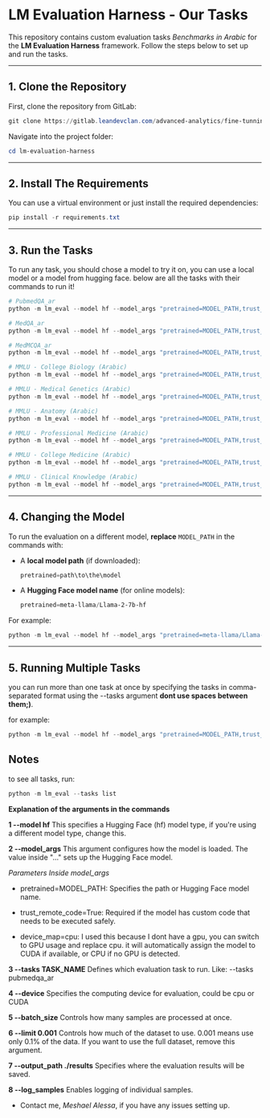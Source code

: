 # LM Evaluation Harness - Our Tasks

This repository contains custom evaluation tasks *Benchmarks in Arabic* for the **LM Evaluation Harness** framework. Follow the steps below to set up and run the tasks.

---

## 1. Clone the Repository
First, clone the repository from GitLab:

```powershell
git clone https://gitlab.leandevclan.com/advanced-analytics/fine-tunning-llm/lm-evaluation-harness/lm-evaluation-harness.git
```

Navigate into the project folder:
```powershell
cd lm-evaluation-harness
```

---

## 2. Install The Requirements
You can use a virtual environment or just install the required dependencies:
```powershell
pip install -r requirements.txt
```

---

## 3. Run the Tasks
To run any task, you should chose a model to try it on, you can use a local model or a model from hugging face.
below are all the tasks with their commands to run it!

```powershell
# PubmedQA_ar
python -m lm_eval --model hf --model_args "pretrained=MODEL_PATH,trust_remote_code=True,device_map=cpu" --tasks pubmedqa_ar --device cpu --batch_size 1 --limit 0.001 --output_path ./results --log_samples

# MedQA_ar
python -m lm_eval --model hf --model_args "pretrained=MODEL_PATH,trust_remote_code=True,device_map=cpu" --tasks medqa_ar --device cpu --batch_size 1 --limit 0.001 --output_path ./results --log_samples

# MedMCQA_ar
python -m lm_eval --model hf --model_args "pretrained=MODEL_PATH,trust_remote_code=True,device_map=cpu" --tasks medmcqa_ar --device cpu --batch_size 1 --limit 0.001 --output_path ./results --log_samples

# MMLU - College Biology (Arabic)
python -m lm_eval --model hf --model_args "pretrained=MODEL_PATH,trust_remote_code=True,device_map=cpu" --tasks mmlu_college_biology_ar --device cpu --batch_size 1 --limit 0.001 --output_path ./mmlu_results --log_samples

# MMLU - Medical Genetics (Arabic)
python -m lm_eval --model hf --model_args "pretrained=MODEL_PATH,trust_remote_code=True,device_map=cpu" --tasks mmlu_medical_genetics_ar --device cpu --batch_size 1 --limit 0.001 --output_path ./results --log_samples

# MMLU - Anatomy (Arabic)
python -m lm_eval --model hf --model_args "pretrained=MODEL_PATH,trust_remote_code=True,device_map=cpu" --tasks mmlu_anatomy_ar --device cpu --batch_size 1 --limit 0.001 --output_path ./results --log_samples

# MMLU - Professional Medicine (Arabic)
python -m lm_eval --model hf --model_args "pretrained=MODEL_PATH,trust_remote_code=True,device_map=cpu" --tasks mmlu_professional_medicine_ar --device cpu --batch_size 1 --limit 0.001 --output_path ./results --log_samples

# MMLU - College Medicine (Arabic)
python -m lm_eval --model hf --model_args "pretrained=MODEL_PATH,trust_remote_code=True,device_map=cpu" --tasks mmlu_college_medicine_ar --device cpu --batch_size 1 --limit 0.001 --output_path ./results --log_samples

# MMLU - Clinical Knowledge (Arabic)
python -m lm_eval --model hf --model_args "pretrained=MODEL_PATH,trust_remote_code=True,device_map=cpu" --tasks mmlu_clinical_knowledge_ar --device cpu --batch_size 1 --limit 0.001 --output_path ./results --log_samples
```

---

## 4. Changing the Model
To run the evaluation on a different model, **replace** `MODEL_PATH` in the commands with:

- A **local model path** (if downloaded):
  ```powershell
  pretrained=path\to\the\model
  ```
- A **Hugging Face model name** (for online models):
  ```powershell
  pretrained=meta-llama/Llama-2-7b-hf
  ```

For example:
```powershell
python -m lm_eval --model hf --model_args "pretrained=meta-llama/Llama-2-7b-hf,trust_remote_code=True,device_map=cpu" --tasks pubmedqa_ar --device cpu --batch_size 1 --limit 0.001 --output_path ./results --log_samples
```
---
## 5. Running Multiple Tasks
you can run more than one task at once by specifying the tasks in comma-separated format using the --tasks argument **dont use spaces between them;)**.

for example: 
```powershell
python -m lm_eval --model hf --model_args "pretrained=MODEL_PATH,trust_remote_code=True,device_map=cpu" --tasks mmlu_professional_medicine_ar,pubmedqa_ar,medqa_ar,medmcqa_ar --device cpu --batch_size 1 --limit 0.001 --output_path ./results --log_samples
```


## Notes
to see all tasks, run: 
```powershell
python -m lm_eval --tasks list
```

**Explanation of the arguments in the commands**

**1️ --model hf**
This specifies a Hugging Face (hf) model type, if you're using a different model type, change this.

**2️ --model_args**
This argument configures how the model is loaded. The value inside "..." sets up the Hugging Face model.

*Parameters Inside model_args*
- pretrained=MODEL_PATH:
Specifies the path or Hugging Face model name.

- trust_remote_code=True:
Required if the model has custom code that needs to be executed safely.

- device_map=cpu:
I used this because I dont have a gpu, you can switch to GPU usage and replace cpu. it will automatically assign the model to CUDA if available, or CPU if no GPU is detected.

**3️ --tasks TASK_NAME**
Defines which evaluation task to run. Like: --tasks pubmedqa_ar

**4️ --device**
Specifies the computing device for evaluation, could be cpu or CUDA


**5️ --batch_size**
Controls how many samples are processed at once.

**6️ --limit 0.001**
Controls how much of the dataset to use.
0.001 means use only 0.1% of the data.
If you want to use the full dataset, remove this argument.

**7️ --output_path ./results**
Specifies where the evaluation results will be saved.

**8️ --log_samples**
Enables logging of individual samples.


- Contact me, *Meshael Alessa*, if you have any issues setting up.
